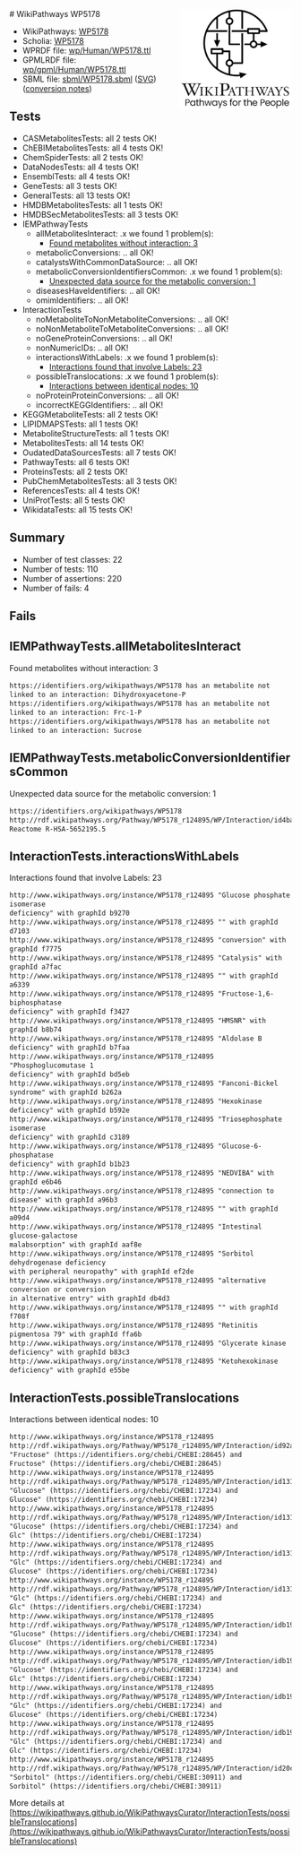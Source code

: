 <img style="float: right; width: 200px" src="../logo.png" />
# WikiPathways WP5178

* WikiPathways: [WP5178](https://identifiers.org/wikipathways:WP5178)
* Scholia: [WP5178](https://scholia.toolforge.org/wikipathways/WP5178)
* WPRDF file: [wp/Human/WP5178.ttl](../wp/Human/WP5178.ttl)
* GPMLRDF file: [wp/gpml/Human/WP5178.ttl](../wp/gpml/Human/WP5178.ttl)
* SBML file: [sbml/WP5178.sbml](../sbml/WP5178.sbml) ([SVG](../sbml/WP5178.svg)) ([conversion notes](../sbml/WP5178.txt))

## Tests
* CASMetabolitesTests: all 2 tests OK!
* ChEBIMetabolitesTests: all 4 tests OK!
* ChemSpiderTests: all 2 tests OK!
* DataNodesTests: all 4 tests OK!
* EnsemblTests: all 4 tests OK!
* GeneTests: all 3 tests OK!
* GeneralTests: all 13 tests OK!
* HMDBMetabolitesTests: all 1 tests OK!
* HMDBSecMetabolitesTests: all 3 tests OK!
* IEMPathwayTests
    * allMetabolitesInteract: .x we found 1 problem(s):
        * [Found metabolites without interaction: 3](#2bc2e7ee)
    * metabolicConversions: .. all OK!
    * catalystsWithCommonDataSource: .. all OK!
    * metabolicConversionIdentifiersCommon: .x we found 1 problem(s):
        * [Unexpected data source for the metabolic conversion: 1](#cff65558)
    * diseasesHaveIdentifiers: .. all OK!
    * omimIdentifiers: .. all OK!
* InteractionTests
    * noMetaboliteToNonMetaboliteConversions: .. all OK!
    * noNonMetaboliteToMetaboliteConversions: .. all OK!
    * noGeneProteinConversions: .. all OK!
    * nonNumericIDs: .. all OK!
    * interactionsWithLabels: .x we found 1 problem(s):
        * [Interactions found that involve Labels: 23](#fe97a8da)
    * possibleTranslocations: .x we found 1 problem(s):
        * [Interactions between identical nodes: 10](#661ebeea)
    * noProteinProteinConversions: .. all OK!
    * incorrectKEGGIdentifiers: .. all OK!
* KEGGMetaboliteTests: all 2 tests OK!
* LIPIDMAPSTests: all 1 tests OK!
* MetaboliteStructureTests: all 1 tests OK!
* MetabolitesTests: all 14 tests OK!
* OudatedDataSourcesTests: all 7 tests OK!
* PathwayTests: all 6 tests OK!
* ProteinsTests: all 2 tests OK!
* PubChemMetabolitesTests: all 3 tests OK!
* ReferencesTests: all 4 tests OK!
* UniProtTests: all 5 tests OK!
* WikidataTests: all 15 tests OK!


## Summary

* Number of test classes: 22
* Number of tests: 110
* Number of assertions: 220
* Number of fails: 4

## Fails

<a name="2bc2e7ee" />

## IEMPathwayTests.allMetabolitesInteract

Found metabolites without interaction: 3
```
https://identifiers.org/wikipathways/WP5178 has an metabolite not linked to an interaction: Dihydroxyacetone-P
https://identifiers.org/wikipathways/WP5178 has an metabolite not linked to an interaction: Frc-1-P
https://identifiers.org/wikipathways/WP5178 has an metabolite not linked to an interaction: Sucrose
```

<a name="cff65558" />

## IEMPathwayTests.metabolicConversionIdentifiersCommon

Unexpected data source for the metabolic conversion: 1
```
https://identifiers.org/wikipathways/WP5178 http://rdf.wikipathways.org/Pathway/WP5178_r124895/WP/Interaction/id4ba3a08f Reactome R-HSA-5652195.5
```

<a name="fe97a8da" />

## InteractionTests.interactionsWithLabels

Interactions found that involve Labels: 23
```
http://www.wikipathways.org/instance/WP5178_r124895 "Glucose phosphate isomerase
deficiency" with graphId b9270
http://www.wikipathways.org/instance/WP5178_r124895 "" with graphId d7103
http://www.wikipathways.org/instance/WP5178_r124895 "conversion" with graphId f7775
http://www.wikipathways.org/instance/WP5178_r124895 "Catalysis" with graphId a7fac
http://www.wikipathways.org/instance/WP5178_r124895 "" with graphId a6339
http://www.wikipathways.org/instance/WP5178_r124895 "Fructose-1,6-biphosphatase
deficiency" with graphId f3427
http://www.wikipathways.org/instance/WP5178_r124895 "HMSNR" with graphId b8b74
http://www.wikipathways.org/instance/WP5178_r124895 "Aldolase B
deficiency" with graphId b7faa
http://www.wikipathways.org/instance/WP5178_r124895 "Phosphoglucomutase 1
deficiency" with graphId bd5eb
http://www.wikipathways.org/instance/WP5178_r124895 "Fanconi-Bickel syndrome" with graphId b262a
http://www.wikipathways.org/instance/WP5178_r124895 "Hexokinase deficiency" with graphId b592e
http://www.wikipathways.org/instance/WP5178_r124895 "Triosephosphate isomerase
deficiency" with graphId c3189
http://www.wikipathways.org/instance/WP5178_r124895 "Glucose-6-phosphatase
deficiency" with graphId b1b23
http://www.wikipathways.org/instance/WP5178_r124895 "NEDVIBA" with graphId e6b46
http://www.wikipathways.org/instance/WP5178_r124895 "connection to
disease" with graphId a96b3
http://www.wikipathways.org/instance/WP5178_r124895 "" with graphId a09d4
http://www.wikipathways.org/instance/WP5178_r124895 "Intestinal glucose-galactose
malabsorption" with graphId aaf8e
http://www.wikipathways.org/instance/WP5178_r124895 "Sorbitol dehydrogenase deficiency
with peripheral neuropathy" with graphId ef2de
http://www.wikipathways.org/instance/WP5178_r124895 "alternative conversion or conversion
in alternative entry" with graphId db4d3
http://www.wikipathways.org/instance/WP5178_r124895 "" with graphId f708f
http://www.wikipathways.org/instance/WP5178_r124895 "Retinitis pigmentosa 79" with graphId ffa6b
http://www.wikipathways.org/instance/WP5178_r124895 "Glycerate kinase
deficiency" with graphId b83c3
http://www.wikipathways.org/instance/WP5178_r124895 "Ketohexokinase
deficiency" with graphId e55be
```

<a name="661ebeea" />

## InteractionTests.possibleTranslocations

Interactions between identical nodes: 10
```
http://www.wikipathways.org/instance/WP5178_r124895 http://rdf.wikipathways.org/Pathway/WP5178_r124895/WP/Interaction/id92a3d684 "Fructose" (https://identifiers.org/chebi/CHEBI:28645) and 
Fructose" (https://identifiers.org/chebi/CHEBI:28645)
http://www.wikipathways.org/instance/WP5178_r124895 http://rdf.wikipathways.org/Pathway/WP5178_r124895/WP/Interaction/id131d5722 "Glucose" (https://identifiers.org/chebi/CHEBI:17234) and 
Glucose" (https://identifiers.org/chebi/CHEBI:17234)
http://www.wikipathways.org/instance/WP5178_r124895 http://rdf.wikipathways.org/Pathway/WP5178_r124895/WP/Interaction/id131d5722 "Glucose" (https://identifiers.org/chebi/CHEBI:17234) and 
Glc" (https://identifiers.org/chebi/CHEBI:17234)
http://www.wikipathways.org/instance/WP5178_r124895 http://rdf.wikipathways.org/Pathway/WP5178_r124895/WP/Interaction/id131d5722 "Glc" (https://identifiers.org/chebi/CHEBI:17234) and 
Glucose" (https://identifiers.org/chebi/CHEBI:17234)
http://www.wikipathways.org/instance/WP5178_r124895 http://rdf.wikipathways.org/Pathway/WP5178_r124895/WP/Interaction/id131d5722 "Glc" (https://identifiers.org/chebi/CHEBI:17234) and 
Glc" (https://identifiers.org/chebi/CHEBI:17234)
http://www.wikipathways.org/instance/WP5178_r124895 http://rdf.wikipathways.org/Pathway/WP5178_r124895/WP/Interaction/idb199c6df "Glucose" (https://identifiers.org/chebi/CHEBI:17234) and 
Glucose" (https://identifiers.org/chebi/CHEBI:17234)
http://www.wikipathways.org/instance/WP5178_r124895 http://rdf.wikipathways.org/Pathway/WP5178_r124895/WP/Interaction/idb199c6df "Glucose" (https://identifiers.org/chebi/CHEBI:17234) and 
Glc" (https://identifiers.org/chebi/CHEBI:17234)
http://www.wikipathways.org/instance/WP5178_r124895 http://rdf.wikipathways.org/Pathway/WP5178_r124895/WP/Interaction/idb199c6df "Glc" (https://identifiers.org/chebi/CHEBI:17234) and 
Glucose" (https://identifiers.org/chebi/CHEBI:17234)
http://www.wikipathways.org/instance/WP5178_r124895 http://rdf.wikipathways.org/Pathway/WP5178_r124895/WP/Interaction/idb199c6df "Glc" (https://identifiers.org/chebi/CHEBI:17234) and 
Glc" (https://identifiers.org/chebi/CHEBI:17234)
http://www.wikipathways.org/instance/WP5178_r124895 http://rdf.wikipathways.org/Pathway/WP5178_r124895/WP/Interaction/id20c278e1 "Sorbitol" (https://identifiers.org/chebi/CHEBI:30911) and 
Sorbitol" (https://identifiers.org/chebi/CHEBI:30911)
```

More details at [https://wikipathways.github.io/WikiPathwaysCurator/InteractionTests/possibleTranslocations](https://wikipathways.github.io/WikiPathwaysCurator/InteractionTests/possibleTranslocations)

